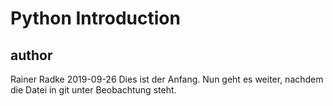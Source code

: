 # Python Introduction
## author
Rainer Radke
2019-09-26
Dies ist der Anfang.
Nun geht es weiter, nachdem die Datei in git unter Beobachtung steht.

